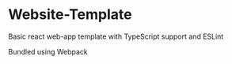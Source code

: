 # Website-Template

Basic react web-app template with TypeScript support and ESLint

Bundled using Webpack
